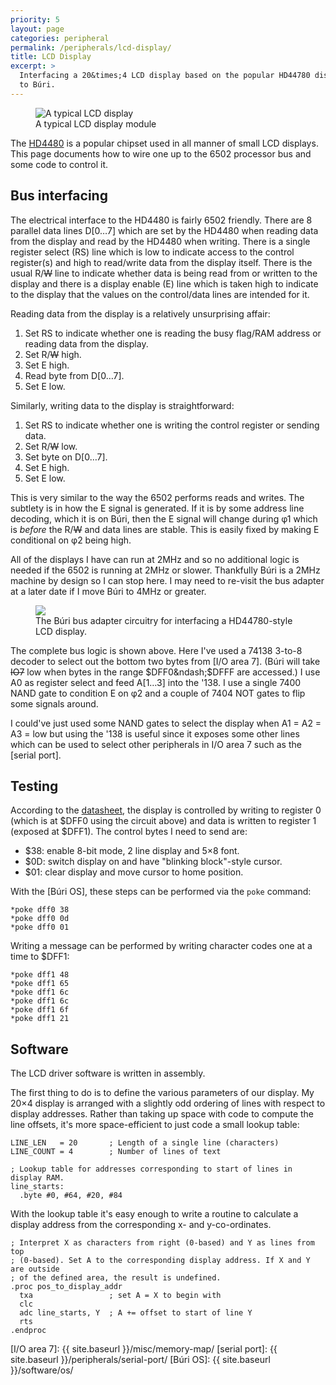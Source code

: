 ```yaml
---
priority: 5
layout: page
categories: peripheral
permalink: /peripherals/lcd-display/
title: LCD Display
excerpt: >
  Interfacing a 20&times;4 LCD display based on the popular HD44780 display chip
  to Búri.
---
```


<figure>
  <img src="http://placehold.it/800x400" alt="A typical LCD display">
  <figcaption>A typical LCD display module</figcaption>
</figure>

The [HD4480] is a popular chipset used in all manner of small LCD displays. This
page documents how to wire one up to the 6502 processor bus and some code to
control it.

## Bus interfacing

The electrical interface to the HD4480 is fairly 6502 friendly. There are 8
parallel data lines D[0&hellip;7] which are set by the HD4480 when reading data
from the display and read by the HD4480 when writing. There is a single register
select (RS) line which is low to indicate access to the control register(s) and
high to read/write data from the display itself. There is the usual R/<s>W</s>
line to indicate whether data is being read from or written to the display and
there is a display enable (E) line which is taken high to indicate to the
display that the values on the control/data lines are intended for it.

Reading data from the display is a relatively unsurprising affair:

1. Set RS to indicate whether one is reading the busy flag/RAM address or
   reading data from the display.
2. Set R/<s>W</s> high.
3. Set E high.
4. Read byte from D[0&hellip;7].
5. Set E low.

Similarly, writing data to the display is straightforward:

1. Set RS to indicate whether one is writing the control register or sending
   data.
2. Set R/<s>W</s> low.
3. Set byte on D[0&hellip;7].
4. Set E high.
5. Set E low.

This is very similar to the way the 6502 performs reads and writes. The subtlety
is in how the E signal is generated. If it is by some address line decoding,
which it is on Búri, then the E signal will change during &phi;1 which is
<em>before</em> the R/<s>W</s> and data lines are stable. This is easily fixed
by making E conditional on &phi;2 being high.

All of the displays I have can run at 2MHz and so no additional logic is needed
if the 6502 is running at 2MHz or slower. Thankfully Búri is a 2MHz machine by
design so I can stop here. I may need to re-visit the bus adapter at a later
date if I move Búri to 4MHz or greater.

<figure>
  <a href="{{ "lcd-bus-adapter.svg" | prepend: site.imageurl }}">
    <img src="{{ "lcd-bus-adapter.png" | prepend: site.imageurl }}">
  </a>
  <figcaption>
    The Búri bus adapter circuitry for interfacing a HD44780-style LCD display.
  </figcaption>
</figure>

The complete bus logic is shown above. Here I've used a 74138 3-to-8 decoder to
select out the bottom two bytes from [I/O area 7]. (Búri will take <s>IO7</s>
low when bytes in the range $DFF0&ndash;$DFFF are accessed.) I use A0 as
register select and feed A[1&hellip;3] into the '138. I use a single 7400 NAND
gate to condition E on &phi;2 and a couple of 7404 NOT gates to flip some
signals around.

<aside>
I could've just used some NAND gates to select the display when A1 = A2 = A3 =
low but using the '138 is useful since it exposes some other lines which can be
used to select other peripherals in I/O area 7 such as the [serial port].
</aside>

## Testing

According to the [datasheet], the display is controlled by writing to register 0
(which is at $DFF0 using the circuit above) and data is written to register 1
(exposed at $DFF1). The control bytes I need to send are:

* $38: enable 8-bit mode, 2 line display and 5&times;8 font.
* $0D: switch display on and have "blinking block"-style cursor.
* $01: clear display and move cursor to home position.

With the [Búri OS], these steps can be performed via the ``poke`` command:

```text
*poke dff0 38
*poke dff0 0d
*poke dff0 01
```

Writing a message can be performed by writing character codes one at a time to
$DFF1:

```text
*poke dff1 48
*poke dff1 65
*poke dff1 6c
*poke dff1 6c
*poke dff1 6f
*poke dff1 21
```

## Software

The LCD driver software is written in assembly.

The first thing to do is to define the various parameters of our display. My
20&times;4 display is arranged with a slightly odd ordering of lines with
respect to display addresses. Rather than taking up space with code to compute
the line offsets, it's more space-efficient to just code a small lookup table:

```ca65
LINE_LEN   = 20       ; Length of a single line (characters)
LINE_COUNT = 4        ; Number of lines of text

; Lookup table for addresses corresponding to start of lines in display RAM.
line_starts:
  .byte #0, #64, #20, #84
```

With the lookup table it's easy enough to write a routine to calculate a
display address from the corresponding x- and y-co-ordinates.

```ca65
; Interpret X as characters from right (0-based) and Y as lines from top
; (0-based). Set A to the corresponding display address. If X and Y are outside
; of the defined area, the result is undefined.
.proc pos_to_display_addr
  txa                 ; set A = X to begin with
  clc
  adc line_starts, Y  ; A += offset to start of line Y
  rts
.endproc
```

[HD4480]: http://en.wikipedia.org/wiki/Hitachi_HD44780_LCD_controller
[datasheet]: https://www.sparkfun.com/datasheets/LCD/HD44780.pdf
[I/O area 7]: {{ site.baseurl }}/misc/memory-map/
[serial port]: {{ site.baseurl }}/peripherals/serial-port/
[Búri OS]: {{ site.baseurl }}/software/os/
